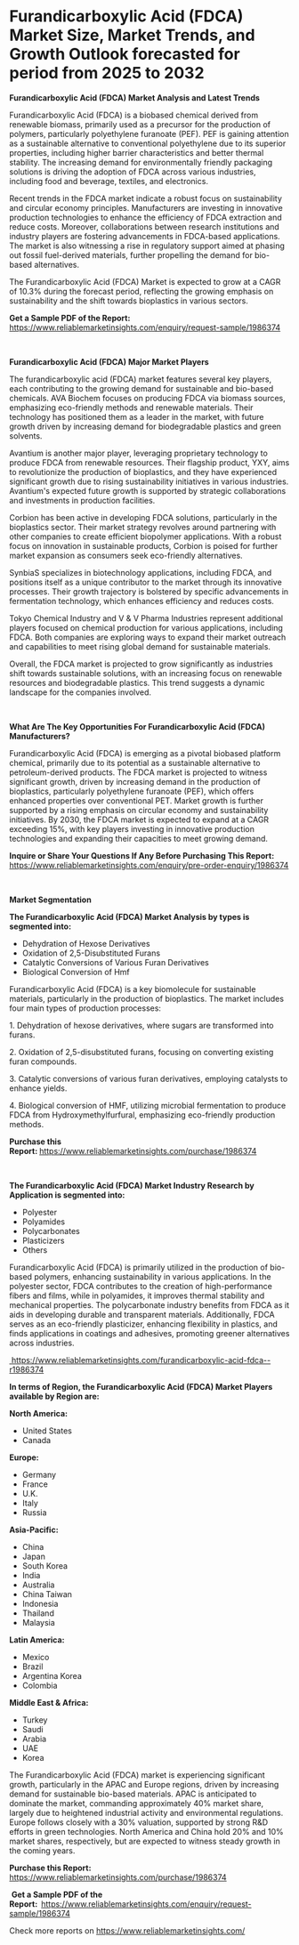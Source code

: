 <p><h1>Furandicarboxylic Acid (FDCA) Market Size, Market Trends, and Growth Outlook forecasted for period from 2025 to 2032</h1></p><p><strong>Furandicarboxylic Acid (FDCA) Market Analysis and Latest Trends</strong></p>
<p><p>Furandicarboxylic Acid (FDCA) is a biobased chemical derived from renewable biomass, primarily used as a precursor for the production of polymers, particularly polyethylene furanoate (PEF). PEF is gaining attention as a sustainable alternative to conventional polyethylene due to its superior properties, including higher barrier characteristics and better thermal stability. The increasing demand for environmentally friendly packaging solutions is driving the adoption of FDCA across various industries, including food and beverage, textiles, and electronics.</p><p>Recent trends in the FDCA market indicate a robust focus on sustainability and circular economy principles. Manufacturers are investing in innovative production technologies to enhance the efficiency of FDCA extraction and reduce costs. Moreover, collaborations between research institutions and industry players are fostering advancements in FDCA-based applications. The market is also witnessing a rise in regulatory support aimed at phasing out fossil fuel-derived materials, further propelling the demand for bio-based alternatives. </p><p>The Furandicarboxylic Acid (FDCA) Market is expected to grow at a CAGR of 10.3% during the forecast period, reflecting the growing emphasis on sustainability and the shift towards bioplastics in various sectors.</p></p>
<p><strong>Get a Sample PDF of the Report:&nbsp;</strong> <a href="https://www.reliablemarketinsights.com/enquiry/request-sample/1986374?utm_campaign=2137&utm_medium=2&utm_source=Github&utm_content=ia&utm_term=04022025&utm_id=furandicarboxylic-acid-fdca">https://www.reliablemarketinsights.com/enquiry/request-sample/1986374</a></p>
<p>&nbsp;</p>
<p><strong>Furandicarboxylic Acid (FDCA) Major Market Players</strong></p>
<p><p>The furandicarboxylic acid (FDCA) market features several key players, each contributing to the growing demand for sustainable and bio-based chemicals. AVA Biochem focuses on producing FDCA via biomass sources, emphasizing eco-friendly methods and renewable materials. Their technology has positioned them as a leader in the market, with future growth driven by increasing demand for biodegradable plastics and green solvents.</p><p>Avantium is another major player, leveraging proprietary technology to produce FDCA from renewable resources. Their flagship product, YXY, aims to revolutionize the production of bioplastics, and they have experienced significant growth due to rising sustainability initiatives in various industries. Avantium's expected future growth is supported by strategic collaborations and investments in production facilities.</p><p>Corbion has been active in developing FDCA solutions, particularly in the bioplastics sector. Their market strategy revolves around partnering with other companies to create efficient biopolymer applications. With a robust focus on innovation in sustainable products, Corbion is poised for further market expansion as consumers seek eco-friendly alternatives.</p><p>SynbiaS specializes in biotechnology applications, including FDCA, and positions itself as a unique contributor to the market through its innovative processes. Their growth trajectory is bolstered by specific advancements in fermentation technology, which enhances efficiency and reduces costs.</p><p>Tokyo Chemical Industry and V & V Pharma Industries represent additional players focused on chemical production for various applications, including FDCA. Both companies are exploring ways to expand their market outreach and capabilities to meet rising global demand for sustainable materials.</p><p>Overall, the FDCA market is projected to grow significantly as industries shift towards sustainable solutions, with an increasing focus on renewable resources and biodegradable plastics. This trend suggests a dynamic landscape for the companies involved.</p></p>
<p>&nbsp;</p>
<p><strong>What Are The Key Opportunities For Furandicarboxylic Acid (FDCA) Manufacturers?</strong></p>
<p><p>Furandicarboxylic Acid (FDCA) is emerging as a pivotal biobased platform chemical, primarily due to its potential as a sustainable alternative to petroleum-derived products. The FDCA market is projected to witness significant growth, driven by increasing demand in the production of bioplastics, particularly polyethylene furanoate (PEF), which offers enhanced properties over conventional PET. Market growth is further supported by a rising emphasis on circular economy and sustainability initiatives. By 2030, the FDCA market is expected to expand at a CAGR exceeding 15%, with key players investing in innovative production technologies and expanding their capacities to meet growing demand.</p></p>
<p><strong>Inquire or Share Your Questions If Any Before Purchasing This Report:</strong> <a href="https://www.reliablemarketinsights.com/enquiry/pre-order-enquiry/1986374?utm_campaign=2137&utm_medium=2&utm_source=Github&utm_content=ia&utm_term=04022025&utm_id=furandicarboxylic-acid-fdca">https://www.reliablemarketinsights.com/enquiry/pre-order-enquiry/1986374</a></p>
<p>&nbsp;</p>
<p><strong>Market Segmentation</strong></p>
<p><strong>The Furandicarboxylic Acid (FDCA) Market Analysis by types is segmented into:</strong></p>
<p><ul><li>Dehydration of Hexose Derivatives</li><li>Oxidation of 2,5-Disubstituted Furans</li><li>Catalytic Conversions of Various Furan Derivatives</li><li>Biological Conversion of Hmf</li></ul></p>
<p><p>Furandicarboxylic Acid (FDCA) is a key biomolecule for sustainable materials, particularly in the production of bioplastics. The market includes four main types of production processes: </p><p>1. Dehydration of hexose derivatives, where sugars are transformed into furans.</p><p>2. Oxidation of 2,5-disubstituted furans, focusing on converting existing furan compounds.</p><p>3. Catalytic conversions of various furan derivatives, employing catalysts to enhance yields.</p><p>4. Biological conversion of HMF, utilizing microbial fermentation to produce FDCA from Hydroxymethylfurfural, emphasizing eco-friendly production methods.</p></p>
<p><strong>Purchase this Report:&nbsp;</strong><a href="https://www.reliablemarketinsights.com/purchase/1986374?utm_campaign=2137&utm_medium=2&utm_source=Github&utm_content=ia&utm_term=04022025&utm_id=furandicarboxylic-acid-fdca">https://www.reliablemarketinsights.com/purchase/1986374</a></p>
<p>&nbsp;</p>
<p><strong>The Furandicarboxylic Acid (FDCA) Market Industry Research by Application is segmented into:</strong></p>
<p><ul><li>Polyester</li><li>Polyamides</li><li>Polycarbonates</li><li>Plasticizers</li><li>Others</li></ul></p>
<p><p>Furandicarboxylic Acid (FDCA) is primarily utilized in the production of bio-based polymers, enhancing sustainability in various applications. In the polyester sector, FDCA contributes to the creation of high-performance fibers and films, while in polyamides, it improves thermal stability and mechanical properties. The polycarbonate industry benefits from FDCA as it aids in developing durable and transparent materials. Additionally, FDCA serves as an eco-friendly plasticizer, enhancing flexibility in plastics, and finds applications in coatings and adhesives, promoting greener alternatives across industries.</p></p>
<p><a href="https://www.reliablemarketinsights.com/furandicarboxylic-acid-fdca--r1986374?utm_campaign=2137&utm_medium=2&utm_source=Github&utm_content=ia&utm_term=04022025&utm_id=furandicarboxylic-acid-fdca">&nbsp;https://www.reliablemarketinsights.com/furandicarboxylic-acid-fdca--r1986374</a></p>
<p><strong>In terms of Region, the Furandicarboxylic Acid (FDCA) Market Players available by Region are:</strong></p>
<p>
    <p> <strong> North America: </strong>
        <ul>
            <li>United States</li>
            <li>Canada</li>
        </ul>
        </p> 
    <p> <strong> Europe: </strong>
        <ul>
            <li>Germany</li>
            <li>France</li>
            <li>U.K.</li>
            <li>Italy</li>
            <li>Russia</li>
        </ul>
        </p> 
    <p> <strong> Asia-Pacific: </strong>
        <ul>
            <li>China</li>
            <li>Japan</li>
            <li>South Korea</li>
            <li>India</li>
            <li>Australia</li>
            <li>China Taiwan</li>
            <li>Indonesia</li>
            <li>Thailand</li>
            <li>Malaysia</li>
        </ul>
        </p> 
    <p> <strong> Latin America: </strong>
        <ul>
            <li>Mexico</li>
            <li>Brazil</li>
            <li>Argentina Korea</li>
            <li>Colombia</li>
        </ul>
        </p> 
    <p> <strong> Middle East & Africa: </strong>
        <ul>
            <li>Turkey</li>
            <li>Saudi</li>
            <li>Arabia</li>
            <li>UAE</li>
            <li>Korea</li>
        </ul>
    </p>
    </p>
<p><p>The Furandicarboxylic Acid (FDCA) market is experiencing significant growth, particularly in the APAC and Europe regions, driven by increasing demand for sustainable bio-based materials. APAC is anticipated to dominate the market, commanding approximately 40% market share, largely due to heightened industrial activity and environmental regulations. Europe follows closely with a 30% valuation, supported by strong R&D efforts in green technologies. North America and China hold 20% and 10% market shares, respectively, but are expected to witness steady growth in the coming years.</p></p>
<p><strong>Purchase this Report: </strong><a href="https://www.reliablemarketinsights.com/purchase/1986374?utm_campaign=2137&utm_medium=2&utm_source=Github&utm_content=ia&utm_term=04022025&utm_id=furandicarboxylic-acid-fdca">https://www.reliablemarketinsights.com/purchase/1986374</a></p>
<p>&nbsp;<strong>Get a Sample PDF of the Report:&nbsp;&nbsp;</strong><a href="https://www.reliablemarketinsights.com/enquiry/request-sample/1986374?utm_campaign=2137&utm_medium=2&utm_source=Github&utm_content=ia&utm_term=04022025&utm_id=furandicarboxylic-acid-fdca">https://www.reliablemarketinsights.com/enquiry/request-sample/1986374</a></p>
<p><strong></strong></p>
<p>Check more reports on <a href="https://www.reliablemarketinsights.com/?utm_campaign=2137&utm_medium=2&utm_source=Github&utm_content=ia&utm_term=04022025&utm_id=furandicarboxylic-acid-fdca">https://www.reliablemarketinsights.com/</a></p>